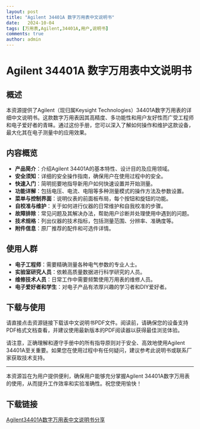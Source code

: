 ```yaml
---
layout: post
title: "Agilent 34401A 数字万用表中文说明书"
date:   2024-10-04
tags: [万用表,Agilent,34401A,用户,说明书]
comments: true
author: admin
---
```

# Agilent 34401A 数字万用表中文说明书

## 概述

本资源提供了Agilent（现归属Keysight Technologies）34401A数字万用表的详细中文说明书。这款数字万用表因其高精度、多功能性和用户友好性而广受工程师和电子爱好者的青睐。通过这份手册，您可以深入了解如何操作和维护这款设备，最大化其在电子测量中的应用效果。

## 内容概览

- **产品简介**：介绍Agilent 34401A的基本特性、设计目的及应用领域。
- **安全须知**：详细的安全操作指南，确保用户在使用过程中的安全。
- **快速入门**：简明扼要地指导新用户如何快速设置并开始测量。
- **功能详解**：包括电压、电流、电阻等多种测量模式的操作方法及参数设置。
- **菜单与控制界面**：说明仪表的前面板布局，每个按钮和旋钮的功能。
- **自校准与维护**：关于如何进行仪器的日常维护和自我校准的步骤。
- **故障排除**：常见问题及其解决办法，帮助用户诊断并处理使用中遇到的问题。
- **技术规格**：列出仪器的技术指标，包括测量范围、分辨率、准确度等。
- **附件信息**：原厂推荐的配件和可选件详情。

## 使用人群

- **电子工程师**：需要精确测量各种电气参数的专业人士。
- **实验室研究人员**：依赖高质量数据进行科学研究的人员。
- **维修技术人员**：日常工作中需要频繁使用万用表的维修人员。
- **电子爱好者和学生**：对电子产品有浓厚兴趣的学习者和DIY爱好者。

## 下载与使用

请直接点击资源链接下载该中文说明书PDF文件。阅读前，请确保您的设备支持PDF格式文档查看，并建议使用最新版本的PDF阅读器以获得最佳浏览体验。

请注意，正确理解和遵守手册中的所有指导原则对于安全、高效地使用Agilent 34401A至关重要。如果您在使用过程中有任何疑问，建议参考此说明书或联系厂家获取技术支持。

---

本资源旨在为用户提供便利，确保用户能够充分掌握Agilent 34401A数字万用表的使用，从而提升工作效率和实验准确性。祝您使用愉快！

## 下载链接

[Agilent34401A数字万用表中文说明书分享](https://pan.quark.cn/s/598b5852a811)